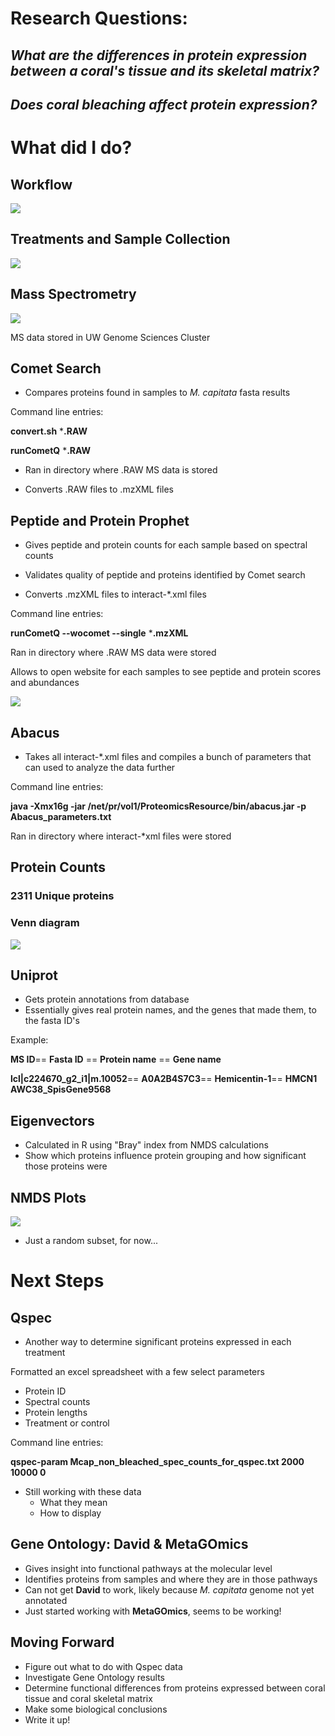 # Research Questions:

##

## *What are the differences in protein expression between a coral's tissue and its skeletal matrix?*

## *Does coral bleaching affect protein expression?*



# What did I do?

## Workflow

![](https://github.com/Jeremyfishb/Jeremy-coral/blob/master/Visualization/FISH_546_Presentation_Flow_Chart.png)

## Treatments and Sample Collection

![](https://github.com/Jeremyfishb/Jeremy-coral/blob/master/Visualization/HIMB_coral_bleaching.png)

## Mass Spectrometry

![](https://github.com/Jeremyfishb/Jeremy-coral/blob/master/Visualization/Mass_spec.png)

MS data stored in UW Genome Sciences Cluster

## Comet Search


- Compares proteins found in samples to *M. capitata* fasta results

Command line entries:

**convert.sh** ***.RAW**

**runCometQ** ***.RAW**



- Ran in directory where .RAW MS data is stored



- Converts .RAW files to .mzXML files

## Peptide and Protein Prophet



- Gives peptide and protein counts for each sample based on spectral counts



- Validates quality of peptide and proteins identified by Comet search



- Converts .mzXML files to interact-*.xml files

Command line entries:

**runCometQ --wocomet --single** ***.mzXML**

Ran in directory where .RAW MS data were stored

Allows to open website for each samples to see peptide and protein scores and abundances

![](https://github.com/Jeremyfishb/Jeremy-coral/blob/master/Visualization/Prot_prophet_screenshot.png)


## Abacus



- Takes all interact-*.xml files and compiles a bunch of parameters that can used to analyze the data further

Command line entries:

**java -Xmx16g -jar /net/pr/vol1/ProteomicsResource/bin/abacus.jar -p Abacus_parameters.txt**

Ran in directory where interact-*xml files were stored


## Protein Counts 

### 2311 Unique proteins

### Venn diagram

![](https://github.com/Jeremyfishb/Jeremy-coral/blob/master/Visualization/Mcap_alltreats_venn.png)

## Uniprot

- Gets protein annotations from database
- Essentially gives real protein names, and the genes that made them, to the fasta ID's

Example: 

**MS ID**== **Fasta ID** == **Protein name** ==
**Gene name**

**lcl|c224670_g2_i1|m.10052**==
**A0A2B4S7C3**==
**Hemicentin-1**==
**HMCN1 AWC38_SpisGene9568**


## Eigenvectors

- Calculated in R using "Bray" index from NMDS calculations
- Show which proteins influence protein grouping and how significant those proteins were

## NMDS Plots

![](https://github.com/Jeremyfishb/Jeremy-coral/blob/master/Visualization/Mcap_prot_eigen_subset_NMDS.png)

- Just a random subset, for now...

# Next Steps

## Qspec

- Another way to determine significant proteins expressed in each treatment

Formatted an excel spreadsheet with a few select parameters
- Protein ID
- Spectral counts
- Protein lengths
- Treatment or control

Command line entries:

**qspec-param Mcap_non_bleached_spec_counts_for_qspec.txt 2000 10000 0**


- Still working with these data
	- What they mean
	- How to display

## Gene Ontology: David & MetaGOmics

- Gives insight into functional pathways at the molecular level
- Identifies proteins from samples and where they are in those pathways
- Can not get **David** to work, likely because *M. capitata* genome not yet annotated
- Just started working with **MetaGOmics**, seems to be working!

## Moving Forward

- Figure out what to do with Qspec data
- Investigate Gene Ontology results
- Determine functional differences from proteins expressed between coral tissue and coral skeletal matrix
- Make some biological conclusions
- Write it up!







